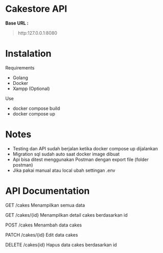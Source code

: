 # Cakestore API

**Base URL :**
> http:127.0.0.1:8080

# Instalation
Requirements
* Golang 
* Docker
* Xampp (Optional)

Use
- docker compose build 
- docker compose up 

# Notes
* Testing dan API sudah berjalan ketika docker compose up dijalankan
* Migration sql sudah auto saat docker image dibuat
* Api bisa ditest menggunakan Postman dengan export file (folder postman)
* Jika pakai manual atau local ubah settingan .env

# API Documentation
GET /cakes
Menampilkan semua data

GET /cakes/{id}
Menampilkan detail cakes berdasarkan id

POST /cakes 
Menambah data cakes

PATCH /cakes/{id}
Edit data cakes

DELETE /cakes{id}
Hapus data cakes berdasarkan id

